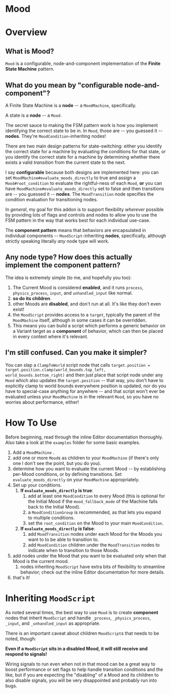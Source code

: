 # Mood

# Overview
## What is Mood?

`Mood` is a configurable, node-and-component implementation of the **Finite State Machine** pattern.
## What do you mean by "configurable node-and-component"?

A Finite State Machine is a **node** -- a `MoodMachine`, specifically.

A state is a **node** -- a `Mood`.

The secret sauce to making the FSM pattern work is how you implement identifying the correct state to be in. In `Mood`, those are -- you guessed it -- **nodes**. They're `MoodCondition`-inheriting nodes!

There are two main design patterns for state-switching: either you identify the correct state for a machine by evaluating the conditions for that state, or you identify the correct state for a machine by determining whether there exists a valid _transition_ from the current state to the next.

I say **configurable** because both designs are implemented here: you can set `MoodMachine#evaluate_moods_directly` to true and assign a `Mood#root_condition` to evaluate the rightful-ness of each `Mood`, **or** you can have `MoodMachine#evaluate_moods_directly` set to false and then transitions are -- you guessed it -- **nodes**. The `MoodTransition` node specifies the condition evaluation for transitioning nodes.

In *general*, my goal for this addon is to support flexibility *wherever* possible by providing lots of flags and controls and nodes to allow you to use the FSM pattern in the way that works best for each individual use-case.

The **component pattern** means that behaviors are encapsulated in individual components -- `MoodScript`-inheriting **nodes**, specifically, although strictly speaking literally _any_ node type will work.

## Any node type? How does this actually implement the component pattern?

The idea is extremely simple (to me, and hopefully you too):

1. The Current Mood is considered **enabled**, and it runs `process`, `physics_process`, `input`, and `unhandled_input` like normal.
2. **so do its children**.
3. other Moods are **disabled**, and don't run at all. It's like they don't even exist!
4. the `MoodScript` provides access to a `target`, typically the parent of the `MoodMachine` itself, although in some cases it can be overridden.
5. This means you can build a script which performs a generic behavior on a Variant target as a **component** of behavior, which can then be placed in every context where it's relevant.

## I'm still confused. Can you make it simpler?

You can slap a `ClampToWorld` script node that calls `target.position = target.position.clamp(world_bounds.top_left, world_bounds.bottom_right)` and then just place that script node under any `Mood` which also updates the `target.position` -- that way, you don't have to explicitly clamp to world bounds everywhere position is updated, nor do you have to special-case anything for anywhere -- and that script won't ever be evaluated unless your `MoodMachine` is in the relevant `Mood`, so you have no worries about performance, either! 
# How To Use

Before beginning, read through the inline Editor documentation thoroughly. Also take a look at the `examples` folder for some basic examples.

1. Add a `MoodMachine` .
2. add one or more `Mood`s as children to your `MoodMachine` (if there's only one I don't see the point, but you do you).
3. determine how you want to evaluate the current Mood -- by establishing per-Mood conditions, or by defining transitions. Set `evaluate_moods_directly` on your `MoodMachine` appropriately.
4. Set up your conditions.
	1. **If `evaluate_moods_directly` is true**:
		1. add at least one `MoodCondition` to every Mood (this is optional for the Initial Mood if the `mood_fallback_mode` of the Machine falls back to the Initial Mood).
		2. a `MoodConditionGroup` is recommended, as that lets you expand to multiple conditions.
		3. set the `root_condition` on the Mood to your main `MoodCondition`.
	2. **If `evaluate_moods_directly` is false**:
		1. add `MoodTransition` nodes under each Mood for the Moods you want to to be able to transition to.
		2. add `MoodCondition` children under the `MoodTransition` nodes to indicate when to transition to those Moods.
5. add nodes under the Mood that you want to be evaluated only when that Mood is the current mood.
	1. nodes inheriting `MoodScript` have extra bits of flexibility to streamline behavior; check out the inline Editor documentation for more details.
6. that's it!

# Inheriting `MoodScript`

As noted several times, the best way to use `Mood` is to create **component** nodes that inherit `MoodScript` and handle `_process`, `_physics_process`, `_input`, and `_unhandled_input` as appropriate.

There is an important caveat about children `MoodScript`s that needs to be noted, though:

**Even if a `MoodScript` sits in a disabled Mood, it will still receive and respond to signals!**

Wiring signals to run even when not in that mood can be a great way to boost performance or set flags to help handle transition conditions and the like, but if you are expecting the "disabling" of a Mood and its children to also disable signals, you will be very disappointed and probably run into bugs.
